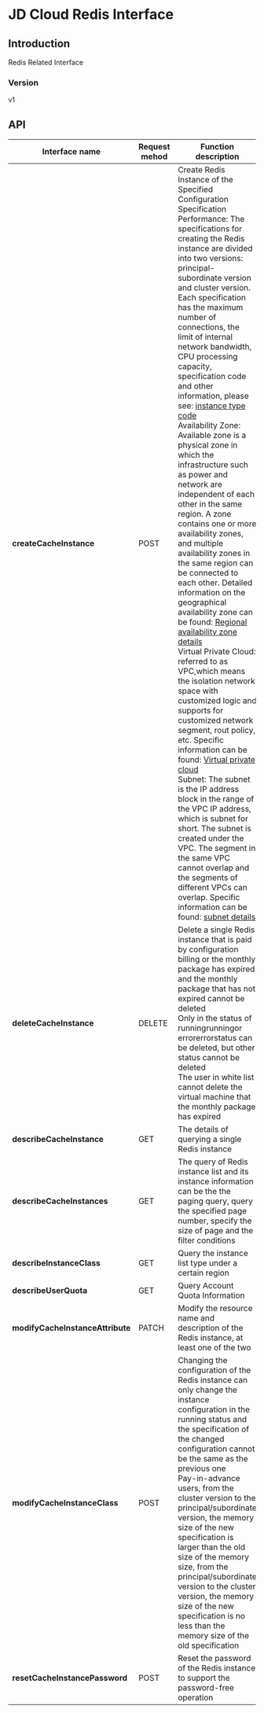 # JD Cloud Redis Interface


## Introduction
Redis Related Interface


### Version
v1


## API
|Interface name|Request mehod|Function description|
|---|---|---|
|**createCacheInstance**|POST|Create Redis Instance of the Specified Configuration</br>Specification Performance: The specifications for creating the Redis instance are divided into two versions: principal\-subordinate version and cluster version. Each specification has the maximum number of connections, the limit of internal network bandwidth, CPU processing capacity, specification code and other information, please see: <a href="https://www.jdcloud.com/help/detail/411/ isCatalog/1">instance type code</a></br>Availability Zone: Available zone is a physical zone in which the infrastructure such as power and network are independent of each other in the same region. A zone contains one or more availability zones, and multiple availability zones in the same region can be connected to each other. Detailed information on the geographical availability zone can be found: <a href="https://www.jdcloud.com/help/detail/2222/isCatalog/1">Regional availability zone details</a></br>Virtual Private Cloud: referred to as VPC,which means the isolation network space with customized logic and supports for customized network segment, rout policy, etc. Specific information can be found: <a href="https://www.jdcloud.com/help/detail/1509/isCatalog/1">Virtual private cloud</a></br>Subnet: The subnet is the IP address block in the range of the VPC IP address, which is subnet for short. The subnet is created under the VPC. The segment in the same VPC cannot overlap and the segments of different VPCs can overlap. Specific information can be found: <a href="https://www.jdcloud.com/help/detail/1510/isCatalog/1">subnet details</a></br>|
|**deleteCacheInstance**|DELETE|Delete a single Redis instance that is paid by configuration billing or the monthly package has expired and the monthly package that has not expired cannot be deleted</br>Only in the status of runningrunningor errorerrorstatus can be deleted, but other status cannot be deleted</br>The user in white list cannot delete the virtual machine that the monthly package has expired</br>|
|**describeCacheInstance**|GET|The details of querying a single Redis instance|
|**describeCacheInstances**|GET|The query of Redis instance list and its instance information can be the the paging query, query the specified page number, specify the size of page and the filter conditions|
|**describeInstanceClass**|GET|Query the instance list type under a certain region|
|**describeUserQuota**|GET|Query Account Quota Information|
|**modifyCacheInstanceAttribute**|PATCH|Modify the resource name and description of the Redis instance, at least one of the two|
|**modifyCacheInstanceClass**|POST|Changing the configuration of the Redis instance can only change the instance configuration in the running status and the specification of the changed configuration cannot be the same as the previous one</br>Pay\-in\-advance users, from the cluster version to the principal/subordinate version, the  memory size of the new specification is larger than the old size of the memory size, from the principal/subordinate version to the cluster version, the memory size of the new specification is no less than the memory size of the old specification</br>|
|**resetCacheInstancePassword**|POST|Reset the password of the Redis instance to support the password\-free operation|
